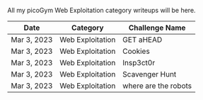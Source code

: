 All my picoGym Web Exploitation category writeups will be here.

Date          | Category                       | Challenge Name
--------------|--------------------------------|--------------------
Mar 3, 2023   | Web Exploitation               | GET aHEAD
Mar 3, 2023   | Web Exploitation               | Cookies
Mar 3, 2023   | Web Exploitation               | Insp3ct0r
Mar 3, 2023   | Web Exploitation               | Scavenger Hunt
Mar 3, 2023   | Web Exploitation               | where are the robots